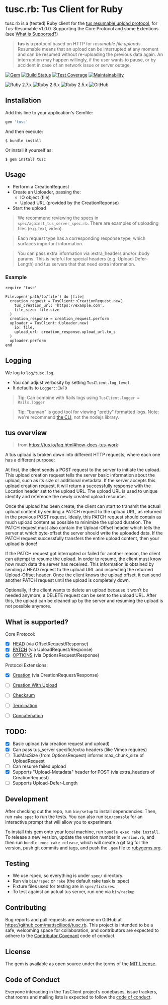# tusc.rb: Tus Client for Ruby

tusc.rb is a (tested) Ruby client for the [tus resumable upload protocol](http://tus.io), for Tus-Resumable v1.0.0. Supporting the Core Protocol and some Extentions (see [What is Supported?](#what-is-supported))

> **tus** is a protocol based on HTTP for *resumable file uploads*. Resumable
> means that an upload can be interrupted at any moment and can be resumed without
> re-uploading the previous data again. An interruption may happen willingly, if
> the user wants to pause, or by accident in case of an network issue or server
> outage.

[![Gem](https://img.shields.io/gem/v/tusc)](https://github.com/mattscilipoti.tusc.rb)
[![Build Status](https://travis-ci.com/mattscilipoti/tusc.rb.svg?branch=master&logo=travis)](https://travis-ci.com/mattscilipoti/tusc.rb)
[![Test Coverage](https://coveralls.io/repos/mattscilipoti/tusc.rb/badge.svg?branch=master)](https://coveralls.io/r/mattscilipoti/tusc.rb)
[![Maintainability](https://api.codeclimate.com/v1/badges/93198b592f31d691658d/maintainability)](https://codeclimate.com/github/mattscilipoti/tusc.rb/maintainability)

![Ruby 2.7.x](https://img.shields.io/badge/ruby-2.7-blue)
![Ruby 2.6.x](https://img.shields.io/badge/ruby-2.6-blue)
![Ruby 2.5.x](https://img.shields.io/badge/ruby-2.5-blue)
![GitHub](https://img.shields.io/github/license/mattscilipoti/tusc.rb)

## Installation

Add this line to your application's Gemfile:

```ruby
gem 'tusc'
```

And then execute:

    $ bundle install

Or install it yourself as:

    $ gem install tusc

## Usage

- Perform a CreationRequest
- Create an Uploader, passing the:
  - IO object (file)
  - Upload URL (provided by the CreationReponse)
- Start the upload

> We recommend reviewing the specs in `spec/against_tus_server_spec.rb`. There are examples of uploading files (e.g. text, video).

> Each request type has a corresponding response type, which surfaces important information.

> You can pass extra information via :extra_headers and/or :body params. This is helpful for special headers (e.g. Upload-Defer-Length) and tus servers that that need extra information.

### Example

```
require 'tusc'

File.open('path/to/file') do |file|
  creation_request = TusClient::CreationRequest.new(
    tus_creation_url: 'https://example.com',
    file_size: file.size
  )
  creation_response = creation_request.perform
  uploader = TusClient::Uploader.new(
    io: file,
    upload_url: creation_response.upload_url.to_s
  )
  uploader.perform
end
```

## Logging

We log to `log/tusc.log`.

- You can adjust verbosity by setting `TusClient.log_level`
- It defaults to `Logger::INFO`

> Tip: Can combine with Rails logs using `TusClient.logger = Rails.logger`

> Tip: "bunyan" is good tool for viewing "pretty" formatted logs. Note: we're recommend [the CLI](https://github.com/trentm/node-bunyan#installation), not the nodejs library.

## tus overview

> from https://tus.io/faq.html#how-does-tus-work

A tus upload is broken down into different HTTP requests, where each one has a different purpose:

At first, the client sends a POST request to the server to initiate the upload. This upload creation request tells the server basic information about the upload, such as its size or additional metadata. If the server accepts this upload creation request, it will return a successfully response with the Location header set to the upload URL. The upload URL is used to unique identify and reference the newly created upload resource.

Once the upload has been create, the client can start to transmit the actual upload content by sending a PATCH request to the upload URL, as returned in the previous POST request. Idealy, this PATCH request should contain as much upload content as possible to minimize the upload duration. The PATCH request must also contain the Upload-Offset header which tells the server at which byte-offset the server should write the uploaded data. If the PATCH request successfully transfers the entire upload content, then your upload is done!

If the PATCH request got interrupted or failed for another reason, the client can attempt to resume the upload. In order to resume, the client must know how much data the server has received. This information is obtained by sending a HEAD request to the upload URL and inspecting the returned Upload-Offset header. Once the client knows the upload offset, it can send another PATCH request until the upload is completely down.

Optionally, if the client wants to delete an upload because it won’t be needed anymore, a DELETE request can be sent to the upload URL. After this, the upload can be cleaned up by the server and resuming the upload is not possible anymore.

## What is supported?

Core Protocol:

- [X] [HEAD](https://tus.io/protocols/resumable-upload.html#head) (via OffsetRequest/Response)
- [X] [PATCH](https://tus.io/protocols/resumable-upload.html#patch) (via UploadRequest/Response)
- [X] [OPTIONS](https://tus.io/protocols/resumable-upload.html#options) (via OptionsRequest/Response)

Protocol Extensions:

- [X] [Creation](https://tus.io/protocols/resumable-upload.html#creation) (via CreationRequest/Response)
- [ ] [Creation With Upload](https://tus.io/protocols/resumable-upload.html#creation-with-upload)
- [ ] [Checksum](https://tus.io/protocols/resumable-upload.html#checksum)
- [ ] [Termination](https://tus.io/protocols/resumable-upload.html#termination)
- [ ] [Concatenation](https://tus.io/protocols/resumable-upload.html#concatenation)


## TODO:
- [X] Basic upload (via creation request and upload)
- [X] Can pass tus_server specific/extra headers (like Vimeo requires)
- [ ] TusMaxSize (from OptionsRequest) informs max_chunk_size of UploadRequest
- [ ] Can resume failed upload
- [x] Supports "Upload-Metadata" header for POST (via extra_headers of CreationRequest)
- [ ] Supports Upload-Defer-Length

## Development

After checking out the repo, run `bin/setup` to install dependencies. Then, run `rake spec` to run the tests. You can also run `bin/console` for an interactive prompt that will allow you to experiment.

To install this gem onto your local machine, run `bundle exec rake install`. To release a new version, update the version number in `version.rb`, and then run `bundle exec rake release`, which will create a git tag for the version, push git commits and tags, and push the `.gem` file to [rubygems.org](https://rubygems.org).

## Testing

- We use rspec, so everything is under `spec/` directory.
- Run via `bin/rspec` or `rake` (the default rake task is :spec)
- Fixture files used for testing are in `spec/fixtures`.
- To test against an actual tus server, run one via `bin/rackup`

## Contributing

Bug reports and pull requests are welcome on GitHub at https://github.com/mattscilipoti/tusc.rb. This project is intended to be a safe, welcoming space for collaboration, and contributors are expected to adhere to the [Contributor Covenant](http://contributor-covenant.org) code of conduct.

## License

The gem is available as open source under the terms of the [MIT License](https://opensource.org/licenses/MIT).

## Code of Conduct

Everyone interacting in the TusClient project’s codebases, issue trackers, chat rooms and mailing lists is expected to follow the [code of conduct](https://github.com/mattscilipoti/tusc.rb/blob/master/CODE_OF_CONDUCT.md).
